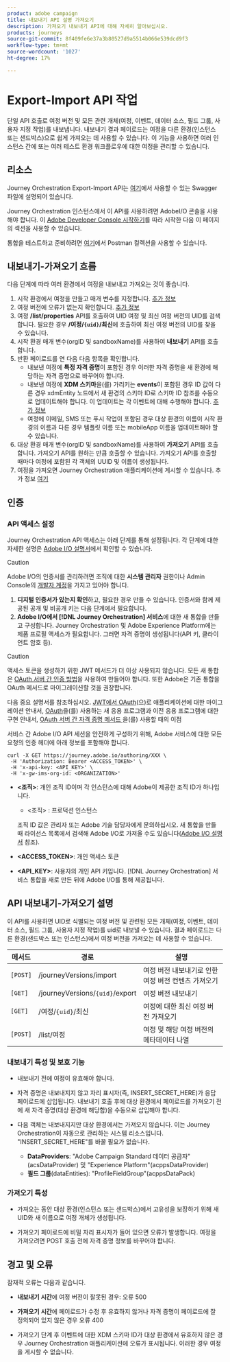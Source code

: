 ```yaml
---
product: adobe campaign
title: 내보내기 API 설명 가져오기
description: 가져오기 내보내기 API에 대해 자세히 알아보십시오.
products: journeys
source-git-commit: 8f409fe6e37a3b80527d9a5514b066e539dcd9f3
workflow-type: tm+mt
source-wordcount: '1027'
ht-degree: 17%

---
```



# Export-Import API 작업

단일 API 호출로 여정 버전 및 모든 관련 개체(여정, 이벤트, 데이터 소스, 필드 그룹, 사용자 지정 작업)를 내보냅니다. 내보내기 결과 페이로드는 여정을 다른 환경(인스턴스 또는 샌드박스)으로 쉽게 가져오는 데 사용할 수 있습니다.
이 기능을 사용하면 여러 인스턴스 간에 또는 여러 테스트 환경 워크플로우에 대한 여정을 관리할 수 있습니다.


## 리소스

Journey Orchestration Export-Import API는 [여기](https://adobedocs.github.io/JourneyAPI/docs/)에서 사용할 수 있는 Swagger 파일에 설명되어 있습니다.

Journey Orchestration 인스턴스에서 이 API를 사용하려면 AdobeI/O 콘솔을 사용해야 합니다. 이 [Adobe Developer Console 시작하기](https://www.adobe.io/apis/experienceplatform/console/docs.html#!AdobeDocs/adobeio-console/master/getting-started.md)를 따라 시작한 다음 이 페이지의 섹션을 사용할 수 있습니다.

통합을 테스트하고 준비하려면 [여기](https://raw.githubusercontent.com/AdobeDocs/JourneyAPI/master/postman-collections/Journey-Orchestration_Export-import-API_postman-collection.json)에서 Postman 컬렉션을 사용할 수 있습니다.


## 내보내기-가져오기 흐름

다음 단계에 따라 여러 환경에서 여정을 내보내고 가져오는 것이 좋습니다.

1. 시작 환경에서 여정을 만들고 매개 변수를 지정합니다. [추가 정보](https://experienceleague.adobe.com/docs/journeys/using/building-journeys/about-journey-building/journey.html?lang=ko)
1. 여정 버전에 오류가 없는지 확인합니다. [추가 정보](https://experienceleague.adobe.com/docs/journeys/using/building-journeys/testing-the-journey.html?lang=ko)
1. 여정 **/list/properties** API를 호출하여 UID 여정 및 최신 여정 버전의 UID를 검색합니다. 필요한 경우 **/여정/`{uid}`/최신**&#x200B;에 호출하여 최신 여정 버전의 UID를 찾을 수 있습니다.
1. 시작 환경 매개 변수(orgID 및 sandboxName)를 사용하여 **내보내기** API를 호출합니다.
1. 반환 페이로드를 연 다음 다음 항목을 확인합니다.
   * 내보낸 여정에 **특정 자격 증명**&#x200B;이 포함된 경우 이러한 자격 증명을 새 환경에 해당하는 자격 증명으로 바꾸어야 합니다.
   * 내보낸 여정에 **XDM 스키마**&#x200B;을(를) 가리키는 **events**&#x200B;이 포함된 경우 ID 값이 다른 경우 xdmEntity 노드에서 새 환경의 스키마 ID로 스키마 ID 참조를 수동으로 업데이트해야 합니다. 이 업데이트는 각 이벤트에 대해 수행해야 합니다. [추가 정보](https://experienceleague.adobe.com/docs/journeys/using/events-journeys/experience-event-schema.html?lang=ko)
   * 여정에 이메일, SMS 또는 푸시 작업이 포함된 경우 대상 환경의 이름이 시작 환경의 이름과 다른 경우 템플릿 이름 또는 mobileApp 이름을 업데이트해야 할 수 있습니다.
1. 대상 환경 매개 변수(orgID 및 sandboxName)를 사용하여 **가져오기** API를 호출합니다. 가져오기 API를 원하는 만큼 호출할 수 있습니다. 가져오기 API를 호출할 때마다 여정에 포함된 각 객체의 UUID 및 이름이 생성됩니다.
1. 여정을 가져오면 Journey Orchestration 애플리케이션에 게시할 수 있습니다. 추가 정보 [여기](https://experienceleague.adobe.com/docs/journeys/using/building-journeys/publishing-the-journey.html?lang=ko)


## 인증

### API 액세스 설정

Journey Orchestration API 액세스는 아래 단계를 통해 설정됩니다. 각 단계에 대한 자세한 설명은 [Adobe I/O 설명서](https://www.adobe.io/authentication/auth-methods.html#!AdobeDocs/adobeio-auth/master/AuthenticationOverview/ServiceAccountIntegration.md)에서 확인할 수 있습니다.

>[!CAUTION]
>
>Adobe I/O의 인증서를 관리하려면 조직에 대한 <b>시스템 관리자</b> 권한이나 Admin Console의 [개발자 계정](https://helpx.adobe.com/jp/enterprise/using/manage-developers.html)을 가지고 있어야 합니다.

1. **디지털 인증서가 있는지 확인**&#x200B;하고, 필요한 경우 만들 수 있습니다. 인증서와 함께 제공된 공개 및 비공개 키는 다음 단계에서 필요합니다.
1. **Adobe I/O에서 [!DNL Journey Orchestration] 서비스**&#x200B;에 대한 새 통합을 만들고 구성합니다. Journey Orchestration 및 Adobe Experience Platform에는 제품 프로필 액세스가 필요합니다. 그러면 자격 증명이 생성됩니다(API 키, 클라이언트 암호 등).

>[!CAUTION]
>
>액세스 토큰을 생성하기 위한 JWT 메서드가 더 이상 사용되지 않습니다. 모든 새 통합은 [OAuth 서버 간 인증 방법](https://experienceleague.adobe.com/docs/experience-platform/landing/platform-apis/api-authentication.html?lang=ko#select-oauth-server-to-server)을 사용하여 만들어야 합니다. 또한 Adobe은 기존 통합을 OAuth 메서드로 마이그레이션할 것을 권장합니다.
>
>다음 중요 설명서를 참조하십시오.
>[JWT에서 OAuth](https://developer.adobe.com/developer-console/docs/guides/authentication/ServerToServerAuthentication/migration/)(으)로 애플리케이션에 대한 마이그레이션 안내서,
>[OAuth](https://developer.adobe.com/developer-console/docs/guides/authentication/ServerToServerAuthentication/implementation/)을(를) 사용하는 새 응용 프로그램과 이전 응용 프로그램에 대한 구현 안내서,
>[OAuth 서버 간 자격 증명 메서드 ](https://developer.adobe.com/developer-console/docs/guides/authentication/ServerToServerAuthentication/migration/#why-oauth-server-to-server-credentials)을(를) 사용할 때의 이점


서비스 간 Adobe I/O API 세션을 안전하게 구성하기 위해, Adobe 서비스에 대한 모든 요청의 인증 헤더에 아래 정보를 포함해야 합니다.

```
curl -X GET https://journey.adobe.io/authoring/XXX \
 -H 'Authorization: Bearer <ACCESS_TOKEN>' \
 -H 'x-api-key: <API_KEY>' \
 -H 'x-gw-ims-org-id: <ORGANIZATION>'
```

* **&lt;조직>**: 개인 조직 ID이며 각 인스턴스에 대해 Adobe이 제공한 조직 ID가 하나입니다.

   * &lt;조직> : 프로덕션 인스턴스

  조직 ID 값은 관리자 또는 Adobe 기술 담당자에게 문의하십시오. 새 통합을 만들 때 라이선스 목록에서 검색해 Adobe I/O로 가져올 수도 있습니다([Adobe I/O 설명서](https://www.adobe.io/authentication.html) 참조).

* **&lt;ACCESS_TOKEN>**: 개인 액세스 토큰

* **&lt;API_KEY>**: 사용자의 개인 API 키입니다. [!DNL Journey Orchestration] 서비스 통합을 새로 만든 뒤에 Adobe I/O를 통해 제공됩니다.



## API 내보내기-가져오기 설명

이 API를 사용하면 UID로 식별되는 여정 버전 및 관련된 모든 개체(여정, 이벤트, 데이터 소스, 필드 그룹, 사용자 지정 작업)를 uid로 내보낼 수 있습니다.
결과 페이로드는 다른 환경(샌드박스 또는 인스턴스)에서 여정 버전을 가져오는 데 사용할 수 있습니다.

| 메서드 | 경로 | 설명 |
|---|---|---|
| `[POST]` | /journeyVersions/import | 여정 버전 내보내기로 인한 여정 버전 컨텐츠 가져오기 |
| `[GET]` | /journeyVersions/`{uid}`/export | 여정 버전 내보내기 |
| `[GET]` | /여정/`{uid}`/최신 | 여정에 대한 최신 여정 버전 가져오기 |
| `[POST]` | /list/여정 | 여정 및 해당 여정 버전의 메타데이터 나열 |


### 내보내기 특성 및 보호 기능

* 내보내기 전에 여정이 유효해야 합니다.

* 자격 증명은 내보내지지 않고 자리 표시자(즉, INSERT_SECRET_HERE)가 응답 페이로드에 삽입됩니다.
내보내기 호출 후에 대상 환경에서 페이로드를 가져오기 전에 새 자격 증명(대상 환경에 해당함)을 수동으로 삽입해야 합니다.

* 다음 객체는 내보내지지만 대상 환경에서는 가져오지 않습니다. 이는 Journey Orchestration이 자동으로 관리하는 시스템 리소스입니다. &quot;INSERT_SECRET_HERE&quot;를 바꿀 필요가 없습니다.
   * **DataProviders**: &quot;Adobe Campaign Standard 데이터 공급자&quot;(acsDataProvider) 및 &quot;Experience Platform&quot;(acppsDataProvider)
   * **필드 그룹**(dataEntities): &quot;ProfileFieldGroup&quot;(acppsDataPack)



### 가져오기 특성

* 가져오는 동안 대상 환경(인스턴스 또는 샌드박스)에서 고유성을 보장하기 위해 새 UID와 새 이름으로 여정 개체가 생성됩니다.

* 가져오기 페이로드에 비밀 자리 표시자가 들어 있으면 오류가 발생합니다. 여정을 가져오려면 POST 호출 전에 자격 증명 정보를 바꾸어야 합니다.

## 경고 및 오류

잠재적 오류는 다음과 같습니다.

* **내보내기 시간**&#x200B;에 여정 버전이 잘못된 경우: 오류 500

* **가져오기 시간**&#x200B;에 페이로드가 수정 후 유효하지 않거나 자격 증명이 페이로드에 잘 정의되어 있지 않은 경우 오류 400

* 가져오기 단계 후 이벤트에 대한 XDM 스키마 ID가 대상 환경에서 유효하지 않은 경우 Journey Orchestration 애플리케이션에 오류가 표시됩니다. 이러한 경우 여정을 게시할 수 없습니다.